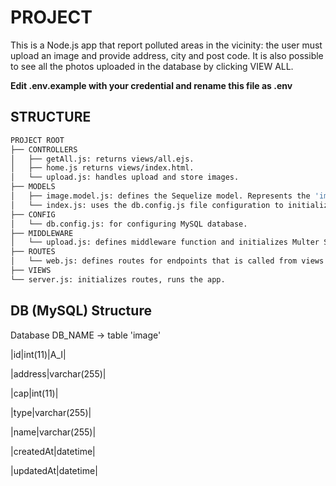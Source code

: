 # PROJECT

This is a Node.js app that report polluted areas in the vicinity: the user must upload an image and provide address, city and post code. It is also possible to see all the photos uploaded in the database by clicking VIEW ALL.

**Edit .env.example with your credential and rename this file as .env**

## STRUCTURE

```bash
PROJECT ROOT
├── CONTROLLERS
│   ├── getAll.js: returns views/all.ejs.
│   ├── home.js returns views/index.html.
│   └── upload.js: handles upload and store images.
├── MODELS
│   ├── image.model.js: defines the Sequelize model. Represents the 'images' table in the MySQL Database
│   └── index.js: uses the db.config.js file configuration to initialize Sequelize. Using MAMP, I configured this file to match this; it may be necessary to make changes.
├── CONFIG
│   └── db.config.js: for configuring MySQL database.
├── MIDDLEWARE
│   └── upload.js: defines middleware function and initializes Multer Storage engine.
├── ROUTES
│   └── web.js: defines routes for endpoints that is called from views
├── VIEWS
└── server.js: initializes routes, runs the app.
```


## DB (MySQL) Structure

Database DB_NAME -> table 'image'


|id|int(11)|A_I|

|address|varchar(255)|

|cap|int(11)|  

|type|varchar(255)|

|name|varchar(255)|

|createdAt|datetime|  

|updatedAt|datetime|
